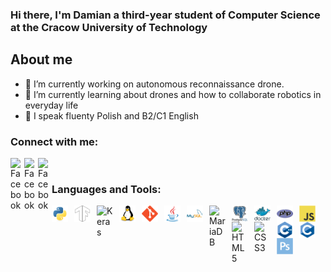 ### Hi there, I'm Damian a third-year student of Computer Science at the Cracow University of Technology

## About me
- 🔭 I’m currently working on autonomous reconnaissance drone.
- 🌱 I’m currently learning about drones and how to collaborate robotics in everyday life
- 💬 I speak fluenty Polish and B2/C1 English

### Connect with me:
[<img align="left" alt="Facebook" width="22px" src="https://cdn.jsdelivr.net/npm/simple-icons@3/icons/facebook.svg" />][facebook]
[<img align="left" alt="Facebook" width="22px" src="https://cdn.jsdelivr.net/npm/simple-icons@3/icons/linkedin.svg" />][linkedin]
[<img align="left" alt="Facebook" width="22px" src="https://cdn.jsdelivr.net/npm/simple-icons@3/icons/instagram.svg" />][instagram]

<br />

### Languages and Tools:
[<img align="left" alt="Python" width="26px" src="https://github.com/devicons/devicon/blob/v2.15.1/icons/python/python-original.svg" style="padding-right:10px;" />][python]
[<img align="left" alt="TensorFlow" width="26px" src="https://github.com/devicons/devicon/blob/v2.15.1/icons/tensorflow/tensorflow-line.svg" style="padding-right:10px;" />][tensorflow]
[<img align="left" alt="Keras" width="26px" src="https://github.com/valohai/ml-logos/blob/master/keras.svg" style="padding-right:10px;" />][keras]
[<img align="left" alt="Linux" width="26px" src="https://github.com/devicons/devicon/blob/v2.15.1/icons/linux/linux-original.svg" style="padding-right:10px;" />][linux]
[<img align="left" alt="Git" width="26px" src="https://github.com/devicons/devicon/blob/v2.15.1/icons/git/git-original.svg" style="padding-right:10px;" />][git]
[<img align="left" alt="Java" width="26px" src="https://github.com/devicons/devicon/blob/v2.15.1/icons/java/java-original.svg" style="padding-right:10px;" />][java]
[<img align="left" alt="MySQL" width="26px" src="https://raw.githubusercontent.com/devicons/devicon/master/icons/mysql/mysql-original-wordmark.svg" style="padding-right:10px;" />][mysql]
[<img align="left" alt="MariaDB" width="26px" src="https://www.vectorlogo.zone/logos/mariadb/mariadb-icon.svg" style="padding-right:10px;" />][mariadb]
[<img align="left" alt="PostgreSQL" width="26px" src="https://raw.githubusercontent.com/devicons/devicon/master/icons/postgresql/postgresql-original-wordmark.svg" style="padding-right:10px;" />][postgresql]
[<img align="left" alt="Docker" width="26px" src="https://raw.githubusercontent.com/devicons/devicon/master/icons/docker/docker-original-wordmark.svg" style="padding-right:10px;" />][docker]
[<img align="left" alt="PHP" width="26px" src="https://raw.githubusercontent.com/devicons/devicon/master/icons/php/php-original.svg" style="padding-right:10px;" />][php]
[<img align="left" alt="JavaScript" width="26px" src="https://github.com/devicons/devicon/blob/v2.15.1/icons/javascript/javascript-original.svg" style="padding-right:10px;" />][js]
[<img align="left" alt="HTML5" width="26px" src="https://cdn.jsdelivr.net/gh/devicons/devicon/icons/html5/html5-original.svg" style="padding-right:10px;" />][html]
[<img align="left" alt="CSS3" width="26px" src="https://cdn.jsdelivr.net/gh/devicons/devicon/icons/css3/css3-original.svg" style="padding-right:10px;" />][css]
[<img align="left" alt="CPP" width="26px" src="https://github.com/devicons/devicon/blob/v2.15.1/icons/cplusplus/cplusplus-original.svg" style="padding-right:10px;" />][cpp]
[<img align="left" alt="C" width="26px" src="https://github.com/devicons/devicon/blob/v2.15.1/icons/c/c-original.svg" style="padding-right:10px;" />][c]
[<img align="left" alt="Photoshop" width="26px" src="https://github.com/devicons/devicon/blob/v2.15.1/icons/photoshop/photoshop-plain.svg" style="padding-right:10px;" />][photoshop]

[facebook]: https://www.facebook.com/kluczyn/
[linkedin]: https://www.linkedin.com/in/dkluczyn/
[instagram]: https://www.instagram.com/dkluczyn/
[python]: https://www.python.org
[tensorflow]: https://www.tensorflow.org
[keras]: https://keras.io
[linux]: https://www.linux.org
[git]: https://git-scm.com
[java]: https://www.java.com
[mysql]: https://www.mysql.com
[mariadb]: https://www.mariadb.org
[postgresql]: https://www.postgresql.org
[docker]: https://www.docker.com
[php]: https://www.php.net
[js]: https://www.javascript.com
[html]: https://www.w3.org/html/
[css]: https://www.w3schools.com/css
[cpp]: https://www.w3schools.com/cpp
[c]: https://www.cprogramming.com
[photoshop]: https://www.photoshop.com
